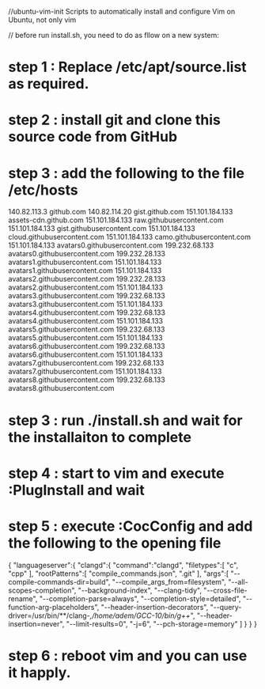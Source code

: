 //ubuntu-vim-init
Scripts to automatically install and configure Vim on Ubuntu, not only vim

// before run install.sh, you need to do as fllow on a new system:

# step 1 : Replace /etc/apt/source.list as required.
# step 2 : install git and clone this source code from GitHub
# step 3 : add the following to the file /etc/hosts

140.82.113.3      github.com
140.82.114.20     gist.github.com
151.101.184.133    assets-cdn.github.com
151.101.184.133    raw.githubusercontent.com
151.101.184.133    gist.githubusercontent.com
151.101.184.133    cloud.githubusercontent.com
151.101.184.133    camo.githubusercontent.com
151.101.184.133    avatars0.githubusercontent.com
199.232.68.133     avatars0.githubusercontent.com
199.232.28.133     avatars1.githubusercontent.com
151.101.184.133    avatars1.githubusercontent.com
151.101.184.133    avatars2.githubusercontent.com
199.232.28.133     avatars2.githubusercontent.com
151.101.184.133    avatars3.githubusercontent.com
199.232.68.133     avatars3.githubusercontent.com
151.101.184.133    avatars4.githubusercontent.com
199.232.68.133     avatars4.githubusercontent.com
151.101.184.133    avatars5.githubusercontent.com
199.232.68.133     avatars5.githubusercontent.com
151.101.184.133    avatars6.githubusercontent.com
199.232.68.133     avatars6.githubusercontent.com
151.101.184.133    avatars7.githubusercontent.com
199.232.68.133     avatars7.githubusercontent.com
151.101.184.133    avatars8.githubusercontent.com
199.232.68.133     avatars8.githubusercontent.com

# step 3 : run ./install.sh and wait for the installaiton to complete
# step 4 : start to vim and execute :PlugInstall and wait
# step 5 : execute :CocConfig and add the following to the opening file
{
  "languageserver":{
    "clangd":{
      "command":"clangd",
      "filetypes":[
        "c",
        "cpp"
      ],
      "rootPatterns":[
        "compile_commands.json",
        ".git"
      ],
      "args":[
        "--compile-commands-dir=build",
        "--compile_args_from=filesystem",
        "--all-scopes-completion",
        "--background-index",
        "--clang-tidy",
        "--cross-file-rename",
        "--completion-parse=always",
        "--completion-style=detailed",
        "--function-arg-placeholders",
        "--header-insertion-decorators",
        "--query-driver=/usr/bin/**/clang-*,/home/adem/GCC-10/bin/g++*",
        "--header-insertion=never",
        "--limit-results=0",
        "-j=6",
        "--pch-storage=memory"
      ]
    }
  }
}

# step 6 : reboot vim and you can use it happly.

